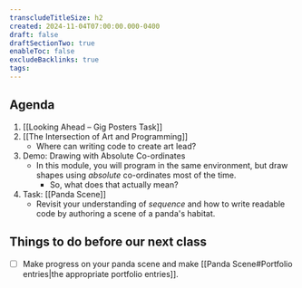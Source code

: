 ```yaml
---
transcludeTitleSize: h2
created: 2024-11-04T07:00:00.000-0400
draft: false
draftSectionTwo: true
enableToc: false
excludeBacklinks: true
tags:
---
```

## Agenda
1. [[Looking Ahead – Gig Posters Task]]
2. [[The Intersection of Art and Programming]]
	- Where can writing code to create art lead?
3. Demo: Drawing with Absolute Co-ordinates
	- In this module, you will program in the same environment, but draw shapes using *absolute* co-ordinates most of the time.
		- So, what does that actually mean?
1. Task: [[Panda Scene]]
	- Revisit your understanding of *sequence* and how to write readable code by authoring a scene of a panda's habitat.
## Things to do before our next class
- [ ] Make progress on your panda scene and make [[Panda Scene#Portfolio entries|the appropriate portfolio entries]].